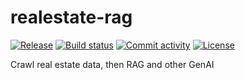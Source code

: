 # realestate-rag

[![Release](https://img.shields.io/github/v/release/danny-tdoan/realestate-rag)](https://img.shields.io/github/v/release/danny-tdoan/realestate-rag)
[![Build status](https://img.shields.io/github/actions/workflow/status/danny-tdoan/realestate-rag/main.yml?branch=main)](https://github.com/danny-tdoan/realestate-rag/actions/workflows/main.yml?query=branch%3Amain)
[![Commit activity](https://img.shields.io/github/commit-activity/m/danny-tdoan/realestate-rag)](https://img.shields.io/github/commit-activity/m/danny-tdoan/realestate-rag)
[![License](https://img.shields.io/github/license/danny-tdoan/realestate-rag)](https://img.shields.io/github/license/danny-tdoan/realestate-rag)

Crawl real estate data, then RAG and other GenAI
